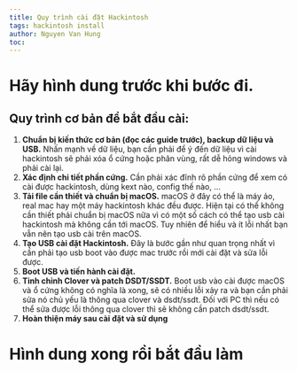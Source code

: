 ```yaml
---
title: Quy trình cài đặt Hackintosh
tags: hackintosh install
author: Nguyen Van Hung
toc:
---
```


# Hãy hình dung trước khi bước đi.

## Quy trình cơ bản để bắt đầu cài:
1. __Chuẩn bị kiến thức cơ bản (đọc các guide trước), backup dữ liệu và USB.__ Nhấn mạnh về dữ liệu, bạn cần phải để ý đến dữ liệu vì cài hackintosh sẽ phải xóa ổ cứng hoặc phân vùng, rất dễ hỏng windows và phải cài lại.
2. __Xác định chi tiết phần cứng.__ Cần phải xác đĩnh rõ phần cứng để xem có cài được hackintosh, dùng kext nào, config thế nào, ...
3. __Tải file cần thiết và chuẩn bị macOS.__ macOS ở đây có thể là máy ảo, real mac hay một máy hackintosh khác đều được. Hiện tại có thể không cần thiết phải chuẩn bị macOS nữa vì có một số cách có thể tạo usb cài hackintosh mà không cần tới macOS. Tuy nhiên để hiểu và ít lỗi nhất bạn vẫn nên tạo usb cài trên macOS.
4. __Tạo USB cài đặt Hackintosh.__ Đây là bước gần như quan trọng nhất vì cần phải tạo usb boot vào được mac trước rồi mới cài đặt và sửa lỗi được.
5. __Boot USB và tiến hành cài đặt.__
6. __Tinh chỉnh Clover và patch DSDT/SSDT.__ Boot usb vào cài được macOS và ổ cứng không có nghĩa là xong, sẽ có nhiều lỗi xảy ra và bạn cần phải sửa nó chủ yếu là thông qua clover và dsdt/ssdt. Đối với PC thì nếu có thể sửa được lỗi thông qua clover thì sẽ không cần patch dsdt/ssdt.
7. __Hoàn thiện máy sau cài đặt và sử dụng__

# Hình dung xong rồi bắt đầu làm
